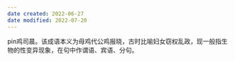 ```yaml
---
date created: 2022-06-27
date modified: 2022-07-20
---
```


pin鸡司晨。该成语本义为母鸡代公鸡报晓，古时比喻妇女窃权乱政，现一般指生物的性变异现象，在句中作谓语、宾语、分句。
